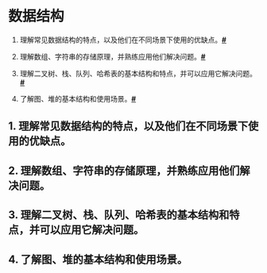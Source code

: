 # 数据结构

1. 理解常见数据结构的特点，以及他们在不同场景下使用的优缺点。**[#](#1)**

2. 理解数组、字符串的存储原理，并熟练应用他们解决问题。**[#](#2)**

3. 理解二叉树、栈、队列、哈希表的基本结构和特点，并可以应用它解决问题。**[#](#3)**

4. 了解图、堆的基本结构和使用场景。**[#](#4)**


<h2 id="1">1. 理解常见数据结构的特点，以及他们在不同场景下使用的优缺点。</h2>

<h2 id="2">2. 理解数组、字符串的存储原理，并熟练应用他们解决问题。</h2>

<h2 id="3">3. 理解二叉树、栈、队列、哈希表的基本结构和特点，并可以应用它解决问题。</h2>

<h2 id="4">4. 了解图、堆的基本结构和使用场景。</h2>